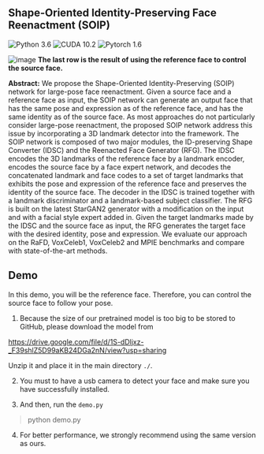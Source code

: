 ## Shape-Oriented Identity-Preserving Face Reenactment (SOIP)
![Python 3.6](https://img.shields.io/badge/python-3.6-green.svg?style=plastic)
![CUDA 10.2](https://img.shields.io/badge/cuda-10.2-green.svg?style=plastic)
![Pytorch 1.6](https://img.shields.io/badge/pytorch-1.60-green.svg?style=plastic)

![image](https://github.com/paper7745/SOIP/blob/main/result.gif)
**The last row is the result of using the reference face to control the source face.**

**Abstract:** We propose the Shape-Oriented Identity-Preserving (SOIP) network for large-pose face reenactment. Given a source face and a reference face as input, the SOIP network can generate an output face that has the same pose and expression as of the reference face, and has the same identity as of the source face. As most approaches do not particularly consider large-pose reenactment, the proposed SOIP network address this issue by incorporating a 3D landmark detector into the framework. The SOIP network is composed of two major modules, the ID-preserving Shape Converter (IDSC) and the Reenacted Face Generator (RFG). The IDSC encodes the 3D landmarks of the reference face by a landmark encoder, encodes the source face by a face expert network, and decodes the concatenated landmark and face codes to a set of target landmarks that exhibits the pose and expression of the reference face and preserves the identity of the source face. The decoder in the IDSC is trained together with a landmark discriminator and a landmark-based subject classifier. The RFG is built on the latest StarGAN2 generator with a modification on the input and with a facial style expert added in. Given the target landmarks made by the IDSC and the source face as input, the RFG generates the target face with the desired identity, pose and expression. We evaluate our approach on the RaFD, VoxCeleb1, VoxCeleb2 and MPIE benchmarks and compare with state-of-the-art methods.

## Demo
In this demo, you will be the reference face. Therefore, you can control the source face to follow your pose.

1. Because the size of our pretrained model is too big to be stored to GitHub, please download the model from

https://drive.google.com/file/d/1S-dDljxz-_F39shlZ5D99aKB24DGa2nN/view?usp=sharing

Unzip it and place it in the main directory ``./``.

2. You must to have a usb camera to detect your face and make sure you have successfully installed.

3. And then, run the ``demo.py``

> python demo.py

4. For better performance, we strongly recommend using the same version as ours.



